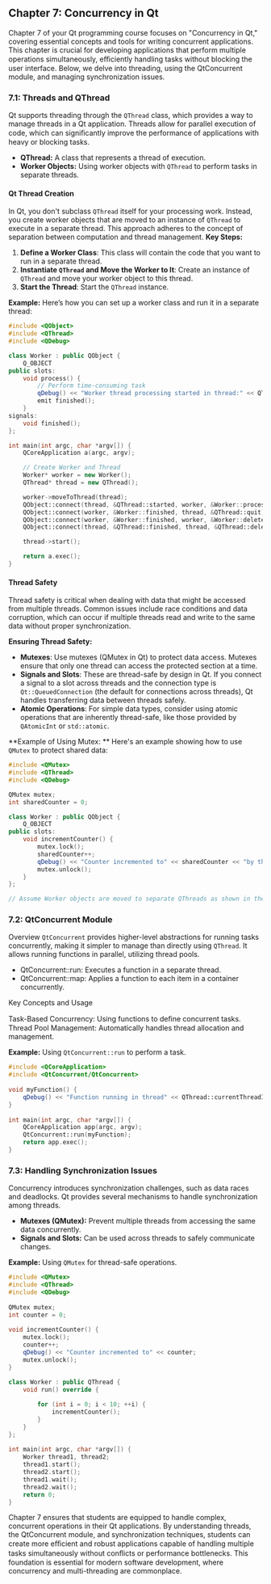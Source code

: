## Chapter 7: Concurrency in Qt 

Chapter 7 of your Qt programming course focuses on "Concurrency in Qt," covering essential concepts and tools for writing concurrent applications. This chapter is crucial for developing applications that perform multiple operations simultaneously, eﬃciently handling tasks without blocking the user interface. Below, we delve into threading, using the QtConcurrent module, and managing synchronization issues.

### 7.1: Threads and QThread

Qt supports threading through the `QThread` class, which provides a way to manage threads in a Qt application. Threads allow for parallel execution of code, which can signiﬁcantly improve the performance of applications with heavy or blocking tasks.
* **QThread:** A class that represents a thread of execution.
* **Worker Objects:** Using worker objects with `QThread` to perform tasks in separate threads.


#### Qt Thread Creation

In Qt, you don't subclass `QThread` itself for your processing work. Instead, you create worker objects that are moved to an instance of `QThread` to execute in a separate thread. This approach adheres to the concept of separation between computation and thread management.
**Key Steps:**
1.  **Define a Worker Class**: This class will contain the code that you want to run in a separate thread.
2.  **Instantiate `QThread` and Move the Worker to It**: Create an instance of `QThread` and move your worker object to this thread.
3.  **Start the Thread**: Start the `QThread` instance.

**Example:** Here’s how you can set up a worker class and run it in a separate thread:
```cpp
#include <QObject>
#include <QThread>
#include <QDebug>

class Worker : public QObject {
    Q_OBJECT
public slots:
    void process() {
        // Perform time-consuming task
        qDebug() << "Worker thread processing started in thread:" << QThread::currentThreadId();
        emit finished();
    }
signals:
    void finished();
};

int main(int argc, char *argv[]) {
    QCoreApplication a(argc, argv);

    // Create Worker and Thread
    Worker* worker = new Worker();
    QThread* thread = new QThread();

    worker->moveToThread(thread);
    QObject::connect(thread, &QThread::started, worker, &Worker::process);
    QObject::connect(worker, &Worker::finished, thread, &QThread::quit);
    QObject::connect(worker, &Worker::finished, worker, &Worker::deleteLater);
    QObject::connect(thread, &QThread::finished, thread, &QThread::deleteLater);

    thread->start();

    return a.exec();
}
``` 

#### Thread Safety
Thread safety is critical when dealing with data that might be accessed from multiple threads. Common issues include race conditions and data corruption, which can occur if multiple threads read and write to the same data without proper synchronization.

**Ensuring Thread Safety:**
-   **Mutexes**: Use mutexes (QMutex in Qt) to protect data access. Mutexes ensure that only one thread can access the protected section at a time.
-   **Signals and Slots**: These are thread-safe by design in Qt. If you connect a signal to a slot across threads and the connection type is `Qt::QueuedConnection` (the default for connections across threads), Qt handles transferring data between threads safely.
-   **Atomic Operations**: For simple data types, consider using atomic operations that are inherently thread-safe, like those provided by `QAtomicInt` or `std::atomic`.

**Example of Using Mutex: ** Here's an example showing how to use `QMutex` to protect shared data:
```cpp
#include <QMutex>
#include <QThread>
#include <QDebug>

QMutex mutex;
int sharedCounter = 0;

class Worker : public QObject {
    Q_OBJECT
public slots:
    void incrementCounter() {
        mutex.lock();
        sharedCounter++;
        qDebug() << "Counter incremented to" << sharedCounter << "by thread:" << QThread::currentThreadId();
        mutex.unlock();
    }
};

// Assume Worker objects are moved to separate QThreads as shown in the previous example` 
```


### 7.2: QtConcurrent Module

Overview
`QtConcurrent` provides higher-level abstractions for running tasks concurrently, making it simpler to manage than directly using `QThread`. It allows running functions in parallel, utilizing thread pools.

* QtConcurrent::run: Executes a function in a separate thread.
* QtConcurrent::map: Applies a function to each item in a container concurrently.

Key Concepts and Usage

Task-Based Concurrency: Using functions to deﬁne concurrent tasks.
Thread Pool Management: Automatically handles thread allocation and management.

**Example:** Using `QtConcurrent::run` to perform a task.

```cpp
#include <QCoreApplication>
#include <QtConcurrent/QtConcurrent> 
 
void myFunction() { 
    qDebug() << "Function running in thread" << QThread::currentThreadId(); 
} 
 
int main(int argc, char *argv[]) { 
    QCoreApplication app(argc, argv); 
    QtConcurrent::run(myFunction); 
    return app.exec(); 
} 
```

### 7.3: Handling Synchronization Issues

Concurrency introduces synchronization challenges, such as data races and deadlocks. Qt provides several mechanisms to handle synchronization among threads.
* **Mutexes (QMutex):** Prevent multiple threads from accessing the same data concurrently.
* **Signals and Slots:** Can be used across threads to safely communicate changes.

**Example:** Using `QMutex` for thread-safe operations.

```cpp
#include <QMutex>
#include <QThread>
#include <QDebug> 
 
QMutex mutex; 
int counter = 0; 
 
void incrementCounter() { 
    mutex.lock(); 
    counter++; 
    qDebug() << "Counter incremented to" << counter; 
    mutex.unlock(); 
} 
 
class Worker : public QThread { 
    void run() override { 

        for (int i = 0; i < 10; ++i) { 
            incrementCounter(); 
        } 
    } 
}; 
 
int main(int argc, char *argv[]) { 
    Worker thread1, thread2; 
    thread1.start(); 
    thread2.start(); 
    thread1.wait(); 
    thread2.wait(); 
    return 0; 
} 
```

Chapter 7 ensures that students are equipped to handle complex, concurrent operations in their Qt applications. By understanding threads, the QtConcurrent module, and synchronization techniques, students can create more eﬃcient and robust applications capable of handling multiple tasks simultaneously without conﬂicts or performance bottlenecks. This foundation is essential for modern software development, where concurrency and multi-threading are commonplace.
